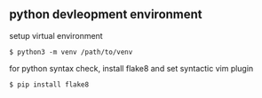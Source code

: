 ## python devleopment environment

setup virtual environment
```
$ python3 -m venv /path/to/venv
```


for python syntax check, install flake8 and set syntactic vim plugin
```
$ pip install flake8
```
